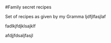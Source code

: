 #Family secret recipes

Set of recipes as given by my Gramma
ljdfjlfasjlaf

fadlkjfdjklsajklf

afdjjfdsaljfasjl